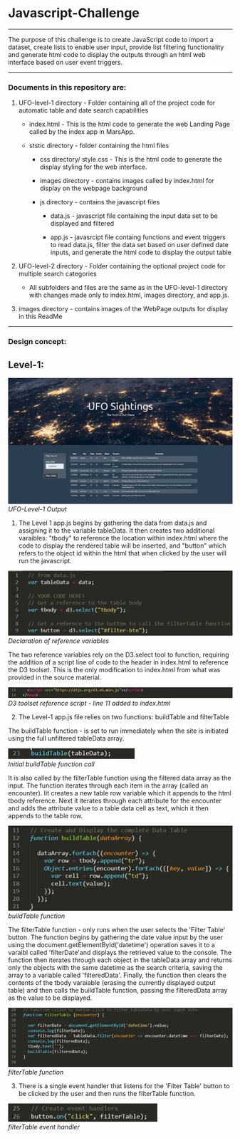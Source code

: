 # Javascript-Challenge

***

The purpose of this challenge is to create JavaScript code to import a dataset, create lists to enable user input, provide list filtering functionality and generate html code to display the outputs through an html web interface based on user event triggers.  

***

### Documents in this repository are:

1. UFO-level-1 directory - Folder containing all of the project code for automatic table and date search capabilities

	* index.html - This is the html code to generate the web Landing Page called by the index app in MarsApp.

	* ststic directory - folder containing the html files

		* css directory/ style.css - This is the html code to generate the display styling for the web interface.

		* images directory - contains images called by index.html for display on the webpage background

		* js directory - contains the javascript files 

			* data.js - javascript file containing the input data set to be displayed and filtered

			* app.js - javasrcipt file containg functions and event triggers to read data.js, filter the data set based on user defined date inputs, and generate the html code to display the output table 

2. UFO-level-2 directory - Folder containing the optional project code for multiple search categories

	* All subfolders and files are the same as in the UFO-level-1 directory with changes made only to index.html, images directory, and app.js.

3. images directory - contains images of the WebPage outputs for display in this ReadMe

***

### Design concept:


## Level-1:

<p>
    <img src="https://github.com/robertjbowen/Javascript-Challenge/blob/main/images/Level1.png"/>
    <br>
    <em>UFO-Level-1 Output</em>
</p>

1) The Level 1 app.js begins by gathering the data from data.js and assigning it to the variable tableData. It then creates two additional varaibles: "tbody" to reference the location within index.html where the code to display the rendered table will be inserted, and "button" which refers to the object id within the html that when clicked by the user will run the javascript. 

<p>
    <img src="https://github.com/robertjbowen/Javascript-Challenge/blob/main/images/Level1decvar.png"/>
    <br>
    <em>Declaration of reference variables</em>
</p>

The two reference variables rely on the D3.select tool to function, requiring the addition of a script line of code to the header in index.html to reference the D3 toolset. This is the only modification to index.html from what was provided in the source material.

<p>
    <img src="https://github.com/robertjbowen/Javascript-Challenge/blob/main/images/Level1d3html.png"/>
    <br>
    <em>D3 toolset reference script - line 11 added to index.html</em>
</p>

2) The Level-1 app.js file relies on two functions: buildTable and filterTable 

The buildTable function  - is set to run immediately when the site is initiated using the full unfiltered tableData array. 
<p>
    <img src="https://github.com/robertjbowen/Javascript-Challenge/blob/main/images/Level1CallBuildTable.png"/>
    <br>
    <em>Initial buildTable function call</em>
</p>

It is also called by the filterTable function using the filtered data array as the input. The function iterates through each item in the array (called an encounter). Iit creates a new table row variable which it appends to the html tbody reference. Next it iterates through each attribute for the encounter and adds the attribute value to a table data cell as text, which it then appends to the table row.

<p>
    <img src="https://github.com/robertjbowen/Javascript-Challenge/blob/main/images/Level1buildTable.png"/>
    <br>
    <em>buildTable function</em>
</p>

The filterTable function - only runs when the user selects the 'Filter Table' button. The function begins by gathering the date value input by the user using the document.getElementById('datetime') operation saves it to a varaibl called 'filterDate'and displays the retrieved value to the console. The function then iterates through each object in the tableData array and returns only the objects with the same datetime as the search criteria, saving the array to a variable called 'filteredData'. Finally, the function then clears the contents of the tbody varaiable (erasing the currently displayed output table) and then calls the buildTable function, passing the filteredData array as the value to be displayed.

<p>
    <img src="https://github.com/robertjbowen/Javascript-Challenge/blob/main/images/Level1filterTable.png"/>
    <br>
    <em>filterTable function</em>
</p>

3) There is a single event handler that listens for the 'Filter Table' button to be clicked by the user and then runs the filterTable function.

<p>
    <img src="https://github.com/robertjbowen/Javascript-Challenge/blob/main/images/Level1eventHandler.png"/>
    <br>
    <em>filterTable event handler</em>
</p>
